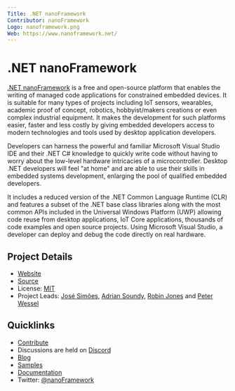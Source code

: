 ```yaml
---
Title: .NET nanoFramework
Contributor: nanoFramework
Logo: nanoframework.png
Web: https://www.nanoframework.net/
---
```


# .NET nanoFramework

[.NET nanoFramework](https://github.com/nanoframework) is a free and open-source platform that enables the writing of managed code applications for constrained embedded devices. It is suitable for many types of projects including IoT sensors, wearables, academic proof of concept, robotics, hobbyist/makers creations or even complex industrial equipment. It makes the development for such platforms easier, faster and less costly by giving embedded developers access to modern technologies and tools used by desktop application developers.

Developers can harness the powerful and familiar Microsoft Visual Studio IDE and their .NET C# knowledge to quickly write code without having to worry about the low-level hardware intricacies of a microcontroller. Desktop .NET developers will feel "at home" and are able to use their skills in embedded systems development, enlarging the pool of qualified embedded developers.

It includes a reduced version of the .NET Common Language Runtime (CLR) and features a subset of the .NET base class libraries along with the most common APIs included in the Universal Windows Platform (UWP) allowing code reuse from desktop applications, IoT Core applications, thousands of code examples and open source projects.
Using Microsoft Visual Studio, a developer can deploy and debug the code directly on real hardware.

## Project Details

* [Website](https://www.nanoframework.net)
* [Source](https://github.com/nanoframework)
* License: [MIT](https://opensource.org/licenses/MIT)
* Project Leads: [José Simões](https://github.com/josesimoes), [Adrian Soundy](https://github.com/AdrianSoundy), [Robin Jones](https://github.com/networkfusion) and [Peter Wessel](https://github.com/piwi1263)

## Quicklinks

* [Contribute](https://docs.nanoframework.net/content/contributing/index.html)
* Discussions are held on [Discord](https://discord.gg/gCyBu8T/)
* [Blog](https://www.nanoframework.net/blog/)
* [Samples](https://github.com/nanoframework/samples)
* [Documentation](https://docs.nanoframework.net/)
* Twitter: [@nanoFramework](https://twitter.com/nanoFramework)
